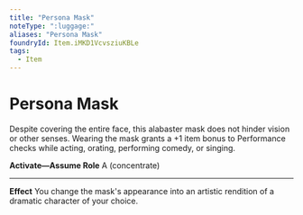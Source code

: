 ```yaml
---
title: "Persona Mask"
noteType: ":luggage:"
aliases: "Persona Mask"
foundryId: Item.iMKD1VcvsziuKBLe
tags:
  - Item
---
```


# Persona Mask

Despite covering the entire face, this alabaster mask does not hinder vision or other senses. Wearing the mask grants a +1 item bonus to Performance checks while acting, orating, performing comedy, or singing.

**Activate—Assume Role** A (concentrate)

* * *

**Effect** You change the mask's appearance into an artistic rendition of a dramatic character of your choice.
